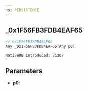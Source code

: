 ```yaml
---
ns: PERSISTENCE
---
```

## _0x1F56FB3FDB4EAF65

```c
// 0x1F56FB3FDB4EAF65
Any _0x1F56FB3FDB4EAF65(Any p0);
```

```
NativeDB Introduced: v1207
```

## Parameters
* **p0**:
